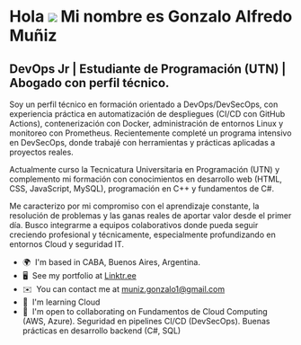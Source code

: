 Hola ![](https://user-images.githubusercontent.com/18350557/176309783-0785949b-9127-417c-8b55-ab5a4333674e.gif) Mi nombre es Gonzalo Alfredo Muñiz
=============================================================================================================================================

DevOps Jr | Estudiante de Programación (UTN) | Abogado con perfil técnico.
--------------------------------------------------------------------------

Soy un perfil técnico en formación orientado a DevOps/DevSecOps, con experiencia práctica en automatización de despliegues (CI/CD con GitHub Actions), contenerización con Docker, administración de entornos Linux y monitoreo con Prometheus. Recientemente completé un programa intensivo en DevSecOps, donde trabajé con herramientas y prácticas aplicadas a proyectos reales.

Actualmente curso la Tecnicatura Universitaria en Programación (UTN) y complemento mi formación con conocimientos en desarrollo web (HTML, CSS, JavaScript, MySQL), programación en C++ y fundamentos de C#.

Me caracterizo por mi compromiso con el aprendizaje constante, la resolución de problemas y las ganas reales de aportar valor desde el primer día. Busco integrarme a equipos colaborativos donde pueda seguir creciendo profesional y técnicamente, especialmente profundizando en entornos Cloud y seguridad IT.

* 🌍  I'm based in CABA, Buenos Aires, Argentina.
* 🖥️  See my portfolio at [Linktr.ee](http://linktr.ee/alfremuniz)
* ✉️  You can contact me at [muniz.gonzalo1@gmail.com](mailto:muniz.gonzalo1@gmail.com)
* 🧠  I'm learning Cloud
* 🤝  I'm open to collaborating on Fundamentos de Cloud Computing (AWS, Azure). Seguridad en pipelines CI/CD (DevSecOps). Buenas prácticas en desarrollo backend (C#, SQL)
